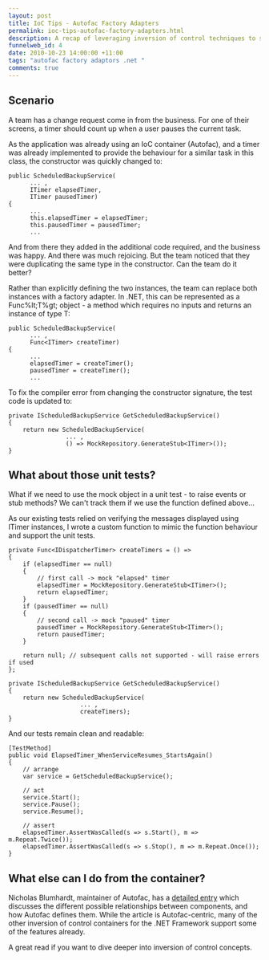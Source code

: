 ```yaml
--- 
layout: post
title: IoC Tips - Autofac Factory Adapters
permalink: ioc-tips-autofac-factory-adapters.html
description: A recap of leveraging inversion of control techniques to simplify an existing application
funnelweb_id: 4
date: 2010-10-23 14:00:00 +11:00
tags: "autofac factory adaptors .net "
comments: true
---
```

Scenario
-----------------------------

A team has a change request come in from the business. For one of their screens, a timer should count up when a user pauses the current task.

As the application was already using an IoC container (Autofac), and a timer was already implemented to provide the behaviour for a similar task in this class, the constructor was quickly changed to:

	public ScheduledBackupService(
		  ... ,
	      ITimer elapsedTimer,
	      ITimer pausedTimer)
	{
	      ...
	      this.elapsedTimer = elapsedTimer;
	      this.pausedTimer = pausedTimer;
	      ...
                       

And from there they added in the additional code required, and the business was happy. And there was much rejoicing. But the team noticed that they were duplicating the same type in the constructor. Can the team do it better?

Rather than explicitly defining the two instances, the team can replace both instances with a factory adapter. In .NET, this can be represented as a Func%lt;T%gt; object - a method which requires no inputs and returns an instance of type T:

	public ScheduledBackupService(
	      ... , 
	      Func<ITimer> createTimer)
	{
	      ...                 
	      elapsedTimer = createTimer();
	      pausedTimer = createTimer();
	      ...

To fix the compiler error from changing the constructor signature, the test code is updated to:

	private IScheduledBackupService GetScheduledBackupService()
	{
		return new ScheduledBackupService(
		            ... ,
		            () => MockRepository.GenerateStub<ITimer>());
	}


What about those unit tests?
-----------------------------

What if we need to use the mock object in a unit test - to raise events or stub methods? We can't track them if we use the function defined above...

As our existing tests relied on verifying the messages displayed using ITimer instances, I wrote a custom function to mimic the function behaviour and support the unit tests.

    private Func<IDispatcherTimer> createTimers = () =>
    {
        if (elapsedTimer == null) 
        {
            // first call -> mock "elapsed" timer
            elapsedTimer = MockRepository.GenerateStub<ITimer>();
            return elapsedTimer;
        }
        if (pausedTimer == null) 
        {
            // second call -> mock "paused" timer
            pausedTimer = MockRepository.GenerateStub<ITimer>(); 
            return pausedTimer;
        }
	      
        return null; // subsequent calls not supported - will raise errors if used
    };

    private IScheduledBackupService GetScheduledBackupService()
    {
        return new ScheduledBackupService(
                        ... ,
                        createTimers);
	}


And our tests remain clean and readable:

    [TestMethod]
    public void ElapsedTimer_WhenServiceResumes_StartsAgain()
    {
        // arrange
        var service = GetScheduledBackupService();

        // act
        service.Start();
        service.Pause();
        service.Resume();

        // assert
        elapsedTimer.AssertWasCalled(s => s.Start(), m => m.Repeat.Twice());
        elapsedTimer.AssertWasCalled(s => s.Stop(), m => m.Repeat.Once());
    }


What else can I do from the container?
-----------------------------

Nicholas Blumhardt, maintainer of Autofac, has a [detailed entry][1] which discusses the different possible relationships between components, and how Autofac defines them. While the article is Autofac-centric, many of the other inversion of control containers for the .NET Framework support some of the features already.

A great read if you want to dive deeper into inversion of control concepts.

   [1]: http://nblumhardt.com/2010/01/the-relationship-zoo/


